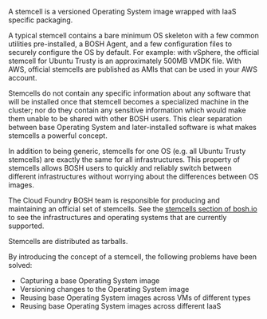A stemcell is a versioned Operating System image wrapped with IaaS specific packaging.

A typical stemcell contains a bare minimum OS skeleton with a few common utilities pre-installed, a BOSH Agent, and a few configuration files to securely configure the OS by default. For example: with vSphere, the official stemcell for Ubuntu Trusty is an approximately 500MB VMDK file. With AWS, official stemcells are published as AMIs that can be used in your AWS account.

Stemcells do not contain any specific information about any software that will be installed once that stemcell becomes a specialized machine in the cluster; nor do they contain any sensitive information which would make them unable to be shared with other BOSH users. This clear separation between base Operating System and later-installed software is what makes stemcells a powerful concept.

In addition to being generic, stemcells for one OS (e.g. all Ubuntu Trusty stemcells) are exactly the same for all infrastructures. This property of stemcells allows BOSH users to quickly and reliably switch between different infrastructures without worrying about the differences between OS images.

The Cloud Foundry BOSH team is responsible for producing and maintaining an official set of stemcells. See the [stemcells section of bosh.io](https://bosh.io/stemcells) to see the infrastructures and operating systems that are currently supported.

Stemcells are distributed as tarballs.

By introducing the concept of a stemcell, the following problems have been solved:

- Capturing a base Operating System image
- Versioning changes to the Operating System image
- Reusing base Operating System images across VMs of different types
- Reusing base Operating System images across different IaaS
